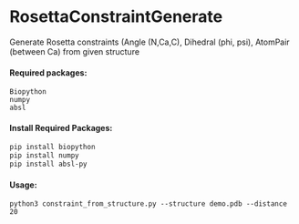 # RosettaConstraintGenerate

Generate Rosetta constraints (Angle (N,Ca,C), Dihedral (phi, psi), AtomPair (between Ca) from given structure

#### Required packages:
```
Biopython
numpy
absl
```

#### Install Required Packages:
```bash
pip install biopython
pip install numpy
pip install absl-py
```
#### Usage:
```
python3 constraint_from_structure.py --structure demo.pdb --distance 20
```
